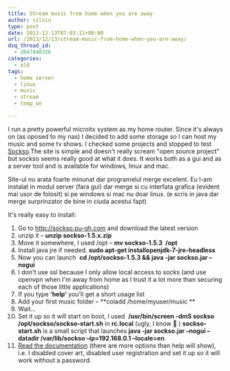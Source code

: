 ```yaml
---
title: Stream music from home when you are away
author: silviu
type: post
date: 2013-12-13T07:03:11+00:00
url: /2013/12/13/stream-music-from-home-when-you-are-away/
dsq_thread_id:
  - 2047448326
categories:
  - old
tags:
  - home server
  - linux
  - music
  - stream
  - temp_on

---
```

I run a pretty powerful microitx system as my home router. Since it's always on (as oposed to my nas) I decided to add some storage so I can host my music and some tv shows. I checked some projects and stopped to test [Sockso][1].The site is simple and doesn't really scream "open source project" but sockso seems really good at what it does. It works both as a gui and as a server tool and is available for windows, linux and mac.

Site-ul nu arata foarte minunat dar programelul merge excelent. Eu l-am instalat in modul server (fara gui) dar merge si cu interfata grafica (evident mai usor de folosit) si pe windows si mac nu doar linux. (e scris in java dar merge surprinzator de bine in ciuda acestui fapt)

It's really easy to install:

  1. Go to <a href="http://sockso.pu-gh.com/" target="_blank" rel="noopener">http://sockso.pu-gh.com</a> and download the latest version
  2. unzip it – **unzip sockso-1.5.x.zip**
  3. Move it somewhere, I used /opt – **mv sockso-1.5.3  /opt**
  4. Install java jre if needed. **sudo apt-get installopenjdk-7-jre-headless**
  5. Now you can launch  **cd /opt/sockso-1.5.3 && java -jar sockso.jar –nogui**
  6. I don't use ssl because I only allow local access to socks (and use openvpn when I'm away from home as I trust it a lot more than securing each of those little applications)
  7. If you type **‘help’** you'll get a short usage list
  8. Add your first music folder – **coladd /home/myuser/music
** 
  9. Wait...
 10. Set it up so it will start on boot, I used  **/usr/bin/screen -dmS sockso /opt/sockso/sockso-start.sh** in **rc.local** (ugly, I know 🙂 ) **sockso-start.sh** is a small script that launches **java -jar sockso.jar –nogui –datadir /var/lib/sockso –ip=192.168.0.1 –locale=en**
 11. [Read the documentation][2] (there are more options than help will show), i.e. I disabled cover art, disabled user registration and set it up so it will work without a password.

 [1]: http://sockso.pu-gh.com/
 [2]: http://sockso.pu-gh.com/manual.html